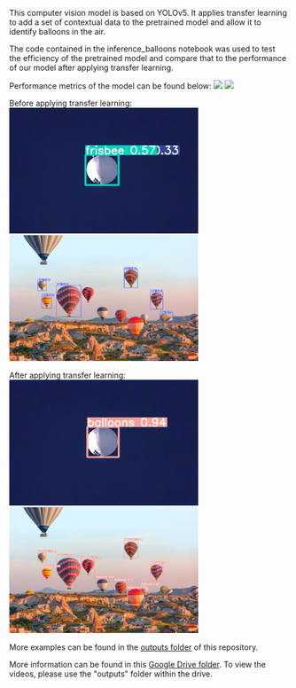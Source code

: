 This computer vision model is based on YOLOv5.
It applies transfer learning to add a set of contextual data to the pretrained model and allow it to identify balloons in the air.

The code contained in the inference_balloons notebook was used to test the efficiency of the pretrained model and compare that to the performance of our model after applying transfer learning.

Performance metrics of the model can be found below:
<img src="https://drive.google.com/file/d/1h-HzBI0YJKXTjcviGT4P_alakBW-eTvy/view?usp=sharing" width="341">
<img src="https://drive.google.com/file/d/193HIg7L--DbYZg208Qd80vR5MxCCXLDQ/view?usp=sharing" width=341>

Before applying transfer learning:<br>
<img src="https://github.com/MukundShankar-dev/aerial-object-classification/blob/main/outputs/pretrained_model/white-balloon-img.jpeg" width="341">
<img src="https://github.com/MukundShankar-dev/aerial-object-classification/blob/main/outputs/pretrained_model/hot-air-balloons-img.jpeg" width="341">

After applying transfer learning:<br>
<img src="https://github.com/MukundShankar-dev/aerial-object-classification/blob/main/outputs/transfer_learned_model/white-balloon-img.jpeg" width="341">
<img src="https://github.com/MukundShankar-dev/aerial-object-classification/blob/main/outputs/transfer_learned_model/hot-air-balloons-img.jpeg" width="341">

More examples can be found in the [outputs folder](https://github.com/MukundShankar-dev/aerial-object-classification/tree/main/outputs) of this repository.

More information can be found in this [Google Drive folder](https://drive.google.com/drive/folders/1KSwvDx5iDrfFhtfekvSG7CQrM52SoK8K?usp=sharing).
To view the videos, please use the "outputs" folder within the drive.
